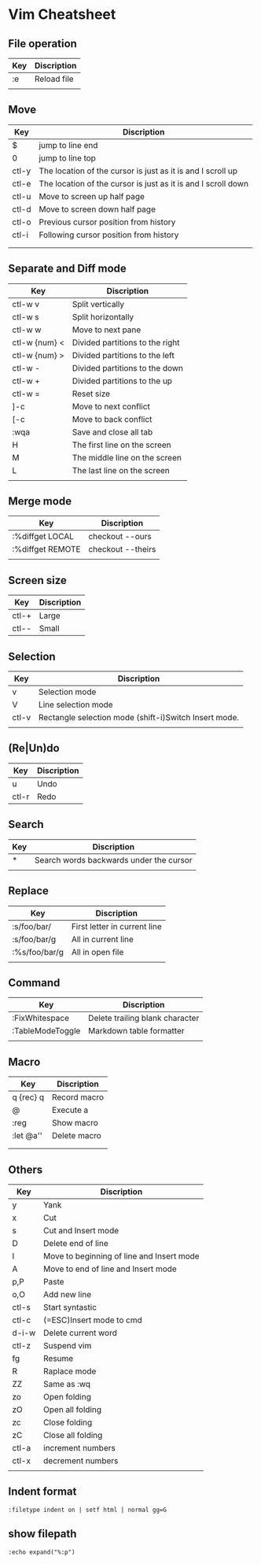 # Vim Cheatsheet

## File operation
| Key | Discription |
| --- | ----------- |
| :e  | Reload file |
|     |             |

## Move
| Key   | Discription                                                   |
| ----- | ------------------------------------------------------------- |
| $     | jump to line end                                              |
| 0     | jump to line top                                              |
| ctl-y | The location of the cursor is just as it is and I scroll up   |
| ctl-e | The location of the cursor is just as it is and I scroll down |
| ctl-u | Move to screen up half page                                   |
| ctl-d | Move to screen down half page                                 |
| ctl-o | Previous cursor position from history                         |
| ctl-i | Following cursor position from history                        |
|       |                                                               |
|       |                                                               |

## Separate and Diff mode
| Key           | Discription                        |
| ------------- | ---------------------------------- |
| ctl-w v       | Split vertically                   |
| ctl-w s       | Split horizontally                 |
| ctl-w w       | Move to next pane                  |
| ctl-w {num} < | Divided partitions to the right    |
| ctl-w {num} > | Divided partitions to the left     |
| ctl-w -       | Divided partitions to the down     |
| ctl-w +       | Divided partitions to the up       |
| ctl-w =       | Reset size                         |
| ]-c           | Move to next conflict              |
| [-c           | Move to back conflict              |
| :wqa          | Save and close all tab             |
| H             | The first line on the screen       |
| M             | The middle line on the screen      |
| L             | The last line on the screen        |
|               |                                    |

## Merge mode
| Key              | Discription                        |
| ---------------- | ---------------------------------- |
| :%diffget LOCAL  | checkout --ours                    |
| :%diffget REMOTE | checkout --theirs                  |
|                  |                                    |

## Screen size
|  Key  | Discription |
| ----- | ----------- |
| ctl-+ | Large       |
| ctl-- | Small       |

## Selection
| Key   | Discription                                              |
| ----- | -------------------------------------------------------- |
| v     | Selection mode                                           |
| V     | Line selection mode                                      |
| ctl-v | Rectangle selection mode (shift-i)Switch Insert mode.    |
|       |                                                          |

## (Re\|Un)do
| Key   | Discription |
| ----- | ----------- |
| u     | Undo        |
| ctl-r | Redo        |

## Search
|  Key   | Discription                             |
| ------ | --------------------------------------- |
| *      | Search words backwards under the cursor |
|        |                                         |

## Replace
| Key           | Discription                   |
| ------------- | ----------------------------- |
| :s/foo/bar/   | First letter in current line  |
| :s/foo/bar/g  | All in current line           |
| :%s/foo/bar/g | All in open file              |
|               |                               |

## Command
| Key              | Discription                     |
| --------------   | ------------------------------- |
| :FixWhitespace   | Delete trailing blank character |
| :TableModeToggle | Markdown table formatter        |
|                  |                                 |

## Macro
| Key               | Discription  |
| ----------------- | ------------ |
| q<letter> {rec} q | Record macro |
| @<letter>         | Execute a    |
| :reg              | Show macro   |
| :let @a<letter>'' | Delete macro |
|                   |              |
|                   |              |

## Others
| Key     | Discription                               |
| ------- | ----------------------------------------- |
| y       | Yank                                      |
| x       | Cut                                       |
| s       | Cut and Insert mode                       |
| D       | Delete end of line                        |
| I       | Move to beginning of line and Insert mode |
| A       | Move to end of line and Insert mode       |
| p,P     | Paste                                     |
| o,O     | Add new line                              |
| ctl-s   | Start syntastic                           |
| ctl-c   | (=ESC)Insert mode to cmd                  |
| d-i-w   | Delete current word                       |
| ctl-z   | Suspend vim                               |
| fg      | Resume                                    |
| R       | Raplace mode                              |
| ZZ      | Same as :wq                               |
| zo      | Open folding                              |
| zO      | Open all folding                          |
| zc      | Close folding                             |
| zC      | Close all folding                         |
| ctl-a   | increment numbers                         |
| ctl-x   | decrement numbers                         |
|         |                                           |

## Indent format
`:filetype indent on | setf html | normal gg=G`
## show filepath
`:echo expand("%:p")`


